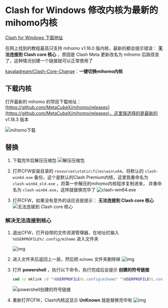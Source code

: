 # Clash for Windows 修改内核为最新的mihomo内核

[Clash for Windows 下载地址](https://pan.quark.cn/s/b591ae08d08b)

在网上找到的教程最高只支持 mi­homo v1.16.0 版内核，最新的都会提示错误： **无法连接到 Clash core 核心** ，原因是 Clash Meta 更新改名为 mi­homo 后路径变了，这种情况创建一个链接就可以正常使用了

[kayaladream/Clash-Core-Change](https://github.com/kayaladream/Clash-Core-Change)：**一键切换mihomo内核**

## 下载内核

打开最新的 mi­homo 的项目下载地址：[https://github.com/MetaCubeX/mihomo/releases](https://github.com/MetaCubeX/mihomo/releases)，这里我选择的是最新的 v1.18.3 版本

![mi­homo下载](https://picgo.leginn.top/img/2024/04/13/CFW_h.webp#vwid=1382&vhei=515)

## 替换

1. 下载完毕后解压压缩包
    ![解压压缩包](https://picgo.leginn.top/img/2024/04/13/CFW_h1.webp#vwid=891&vhei=270)
  
2. 打开CFW安装目录的 `resources\static\files\win\x64`，将默认的 `clash-win64.exe` 备份，这个是默认的Clash Premium内核，这里我重命名为 `clash-win64_old.exe` ，将第一步解压的mihomo内核程序复制进来， 并重命名为 `clash-win64.exe`，这样就替换完毕了
   ![clash-win64.exe](https://picgo.leginn.top/img/2024/04/13/CFW_h2.webp#vwid=1005&vhei=489)

3. 打开CFW，如果没有意外的话应该是提示： **无法连接到 Clash core 核心**
   ![无法连接到 Clash core 核心](https://picgo.leginn.top/img/2024/04/13/CFW_h5.webp#vwid=600&vhei=430)



### 解决无法连接到核心

1. 退出CFW，打开自带的文件资源管理器，在地址栏输入 `%USERPROFILE%/.config/mihomo` 进入文件夹

   ![img](https://picgo.leginn.top/img/2024/04/13/CFW_h3.webp#vwid=1121&vhei=184)

2. 进入文件夹后返回上一层，然后把 `mihomo` 文件夹删除掉
   ![img](https://picgo.leginn.top/img/2024/04/13/CFW_h4.webp#vwid=516&vhei=283)

3. 打开 **powershell** ，执行以下命令，执行完成后会提示 **创建的符号链接**
   ```cmd
   cmd /c mklink /d "%USERPROFILE%\.config\mihomo" "%USERPROFILE%\.config\clash"
   ```
   ![powershell创建的符号链接](https://picgo.leginn.top/img/2024/04/13/CFW_h6.webp#vwid=1384&vhei=185)

4. 重新打开CFW，Clash内核这显示 **UnKnown** 就是替换完毕啦
   ![img](https://picgo.leginn.top/img/2024/04/13/CFW_h7.webp#vwid=600&vhei=430)